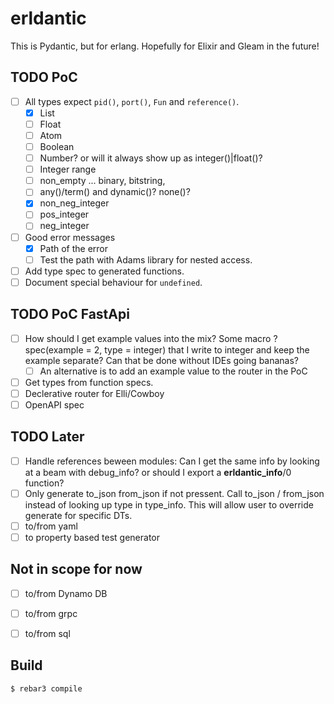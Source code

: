 # erldantic


This is Pydantic, but for erlang. Hopefully for Elixir and Gleam in the future!

## TODO PoC
- [ ] All types expect `pid()`, `port()`, `Fun` and `reference()`.
    - [X] List
    - [ ] Float
    - [ ] Atom
    - [ ] Boolean
    - [ ] Number? or will it always show up as integer()|float()?
    - [ ] Integer range
    - [ ] non_empty ... binary, bitstring,
    - [ ] any()/term() and dynamic()? none()?
    - [x] non_neg_integer
    - [ ] pos_integer
    - [ ] neg_integer
- [ ] Good error messages
  - [X] Path of the error
  - [ ] Test the path with Adams library for nested access.
- [ ] Add type spec to generated functions.
- [ ] Document special behaviour for `undefined`.

## TODO PoC FastApi
- [ ] How should I get example values into the mix? Some macro ?spec(example = 2, type = integer) that I write to integer and keep the example separate? Can that be done without IDEs going bananas?
  - [ ] An alternative is to add an example value to the router in the PoC
- [ ] Get types from function specs.
- [ ] Declerative router for Elli/Cowboy
- [ ] OpenAPI spec

## TODO Later
- [ ] Handle references beween modules: Can I get the same info by looking at a beam with debug_info? or should I export a __erldantic_info__/0 function?
- [ ] Only generate to_json from_json if not pressent. Call to_json / from_json instead of looking up type in type_info. This will allow user to override generate for specific DTs.
- [ ] to/from yaml
- [ ] to property based test generator

## Not in scope for now
- [ ] to/from Dynamo DB
- [ ] to/from grpc
- [ ] to/from sql


## Build
    $ rebar3 compile

